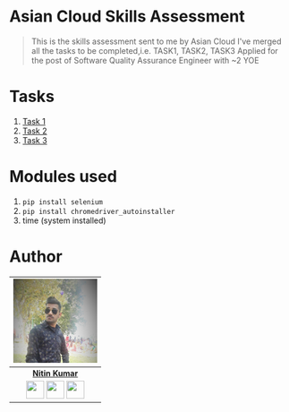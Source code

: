 # Asian Cloud Skills Assessment

> This is the skills assessment sent to me by Asian Cloud
> I've merged all the tasks to be completed,i.e. TASK1, TASK2, TASK3
> Applied for the post of Software Quality Assurance Engineer with ~2 YOE

# Tasks

1. [Task 1](https://github.com/nitinkumar30/Asian-Cloud-Project/tree/main/Task%201)
2. [Task 2](https://github.com/nitinkumar30/Asian-Cloud-Project/tree/main/Task%202)
3. [Task 3](https://github.com/nitinkumar30/Asian-Cloud-Project/tree/main/Task%203)

# Modules used

1. ```pip install selenium```
2. ```pip install chromedriver_autoinstaller```
3. time (system installed)

# Author


|                                                                                                                                                                                                         <a href="https://nitin-kr.onrender.com/"><img src="https://github.com/nitinkumar30/nitscv/blob/main/image/nitin-1.jpg" width="150px " height="150px" /></a>                                                                                                                                                                                                          |
|:----------------------------------------------------------------------------------------------------------------------------------------------------------------------------------------------------------------------------------------------------------------------------------------------------------------------------------------------------------------------------------------------------------------------------------------------------------------------------------------------------------------------------------------------------------------------------------:|
|                                                                                                                                                                                                                                                                 **[Nitin Kumar](https://nitin-kr.onrender.com/)**                                                                                                                                                                                                                                                                  |
| <a href="https://twitter.com/nitinkumar30"><img src="https://raw.githubusercontent.com/vinitshahdeo/Water-Monitoring-System/master/assets/twitter.png" width="32px" height="32px"></a> <a href="https://www.facebook.com/b1AcK6AG16"><img src="https://raw.githubusercontent.com/vinitshahdeo/Water-Monitoring-System/master/assets/facebook.png" width="32px" height="32px"></a> <a href="https://www.linkedin.com/in/nitin30kumar/"><img src="https://raw.githubusercontent.com/vinitshahdeo/Water-Monitoring-System/master/assets/linkedin.png" width="32px" height="32px"></a> |
